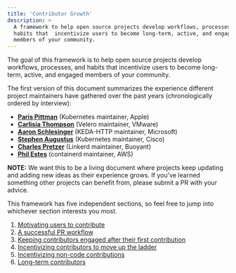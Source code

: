 ```yaml
---
title: 'Contributor Growth'
description: >
  A framework to help open source projects develop workflows, processes, and
  habits that  incentivize users to become long-term, active, and engaged
  members of your community.
---
```


The goal of this framework is to help open source projects develop workflows,
processes, and habits that incentivize users to become long-term, active, and
engaged members of your community.

The first version of this document summarizes the experience different project
maintainers have gathered over the past years (chronologically ordered by
interview):

- [**Paris Pittman**](https://github.com/parispittman) (Kubernetes maintainer,
  Apple)
- [**Carlisia Thompson**](https://github.com/carlisia) (Velero maintainer,
  VMware)
- [**Aaron Schlesinger**](https://github.com/arschles) (KEDA-HTTP maintainer,
  Microsoft)
- [**Stephen Augustus**](https://github.com/justaugustus) (Kubernetes
  maintainer, Cisco)
- [**Charles Pretzer**](https://github.com/cpretzer) (Linkerd maintainer,
  Buoyant)
- [**Phil Estes**](https://github.com/estesp) (containerd maintainer, AWS)

**NOTE:** We want this to be a living document where projects keep updating and
adding new ideas as their experience grows. If you've learned something other
projects can benefit from, please submit a PR with your advice.

This framework has five independent sections, so feel free to jump into
whichever section interests you most.

1. [Motivating users to contribute](motivation/)
2. [A successful PR workflow](pr-workflow/)
3. [Keeping contributors engaged after their first contribution](engagement/)
4. [Incentivizing contributors to move up the ladder](incentivizing-contributors/)
5. [Incentivizing non-code contributions](incentivizing-non-code/)
6. [Long-term contributors](long-term-contributors/)
